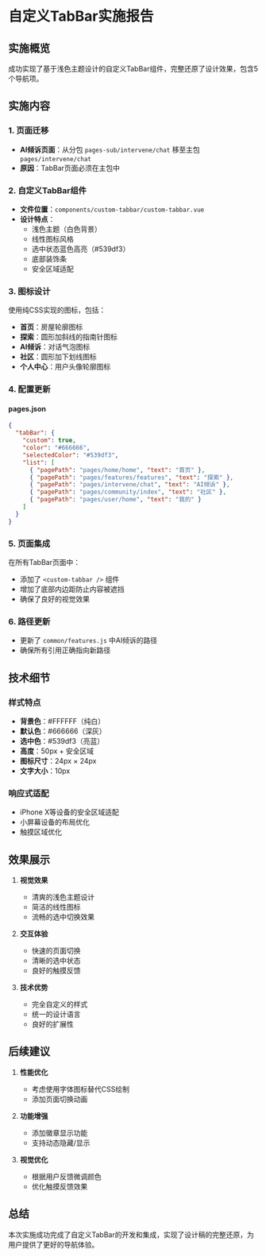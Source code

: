 # 自定义TabBar实施报告

## 实施概览

成功实现了基于浅色主题设计的自定义TabBar组件，完整还原了设计效果，包含5个导航项。

## 实施内容

### 1. 页面迁移
- **AI倾诉页面**：从分包 `pages-sub/intervene/chat` 移至主包 `pages/intervene/chat`
- **原因**：TabBar页面必须在主包中

### 2. 自定义TabBar组件
- **文件位置**：`components/custom-tabbar/custom-tabbar.vue`
- **设计特点**：
  - 浅色主题（白色背景）
  - 线性图标风格
  - 选中状态蓝色高亮（#539df3）
  - 底部装饰条
  - 安全区域适配

### 3. 图标设计
使用纯CSS实现的图标，包括：
- **首页**：房屋轮廓图标
- **探索**：圆形加斜线的指南针图标
- **AI倾诉**：对话气泡图标
- **社区**：圆形加下划线图标
- **个人中心**：用户头像轮廓图标

### 4. 配置更新

#### pages.json
```json
{
  "tabBar": {
    "custom": true,
    "color": "#666666",
    "selectedColor": "#539df3",
    "list": [
      { "pagePath": "pages/home/home", "text": "首页" },
      { "pagePath": "pages/features/features", "text": "探索" },
      { "pagePath": "pages/intervene/chat", "text": "AI倾诉" },
      { "pagePath": "pages/community/index", "text": "社区" },
      { "pagePath": "pages/user/home", "text": "我的" }
    ]
  }
}
```

### 5. 页面集成
在所有TabBar页面中：
- 添加了 `<custom-tabbar />` 组件
- 增加了底部内边距防止内容被遮挡
- 确保了良好的视觉效果

### 6. 路径更新
- 更新了 `common/features.js` 中AI倾诉的路径
- 确保所有引用正确指向新路径

## 技术细节

### 样式特点
- **背景色**：#FFFFFF（纯白）
- **默认色**：#666666（深灰）
- **选中色**：#539df3（亮蓝）
- **高度**：50px + 安全区域
- **图标尺寸**：24px × 24px
- **文字大小**：10px

### 响应式适配
- iPhone X等设备的安全区域适配
- 小屏幕设备的布局优化
- 触摸区域优化

## 效果展示

1. **视觉效果**
   - 清爽的浅色主题设计
   - 简洁的线性图标
   - 流畅的选中切换效果

2. **交互体验**
   - 快速的页面切换
   - 清晰的选中状态
   - 良好的触摸反馈

3. **技术优势**
   - 完全自定义的样式
   - 统一的设计语言
   - 良好的扩展性

## 后续建议

1. **性能优化**
   - 考虑使用字体图标替代CSS绘制
   - 添加页面切换动画

2. **功能增强**
   - 添加徽章显示功能
   - 支持动态隐藏/显示

3. **视觉优化**
   - 根据用户反馈微调颜色
   - 优化触摸反馈效果

## 总结

本次实施成功完成了自定义TabBar的开发和集成，实现了设计稿的完整还原，为用户提供了更好的导航体验。
